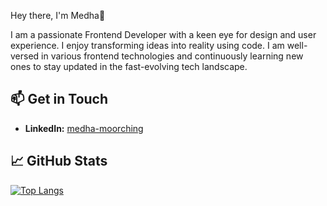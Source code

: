 Hey there, I'm Medha👋

I am a passionate Frontend Developer with a keen eye for design and user experience. I enjoy transforming ideas into reality using code. I am well-versed in various frontend technologies and continuously learning new ones to stay updated in the fast-evolving tech landscape.
 
## 📫 Get in Touch

- **LinkedIn:** [medha-moorching](https://www.linkedin.com/in/medha-moorching-576107171/)

## 📈 GitHub Stats


[![Top Langs](https://github-readme-stats.vercel.app/api/top-langs/?username=Med1020)](https://github.com/Med1020/github-readme-stats)
<!---
Med1020/Med1020 is a ✨ special ✨ repository because its `README.md` (this file) appears on your GitHub profile.
You can click the Preview link to take a look at your changes.
--->
